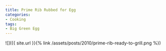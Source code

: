 ```yaml
---
title: Prime Rib Rubbed for Egg
categories:
- Cooking
tags:
- Big Green Egg
---
```


![]({{ site.url }}{% link /assets/posts/2010/prime-rib-ready-to-grill.png %})
